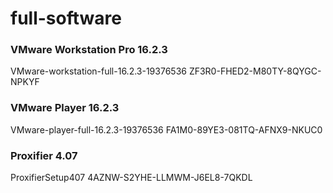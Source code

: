 # full-software

### VMware Workstation Pro 16.2.3
VMware-workstation-full-16.2.3-19376536
ZF3R0-FHED2-M80TY-8QYGC-NPKYF

### VMware Player 16.2.3
VMware-player-full-16.2.3-19376536
FA1M0-89YE3-081TQ-AFNX9-NKUC0

### Proxifier 4.07
ProxifierSetup407
4AZNW-S2YHE-LLMWM-J6EL8-7QKDL

